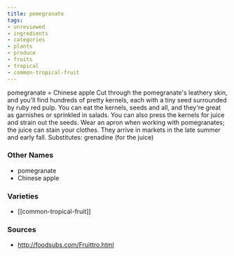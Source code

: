 ```yaml
---
title: pomegranate
tags:
- unreviewed
- ingredients
- categories
- plants
- produce
- fruits
- tropical
- common-tropical-fruit
---
```

pomegranate = Chinese apple Cut through the pomegranate's leathery skin, and you'll find hundreds of pretty kernels, each with a tiny seed surrounded by ruby red pulp. You can eat the kernels, seeds and all, and they're great as garnishes or sprinkled in salads. You can also press the kernels for juice and strain out the seeds. Wear an apron when working with pomegranates; the juice can stain your clothes. They arrive in markets in the late summer and early fall. Substitutes: grenadine (for the juice)

### Other Names

* pomegranate
* Chinese apple

### Varieties

* [[common-tropical-fruit]]

### Sources
* http://foodsubs.com/Fruittro.html

